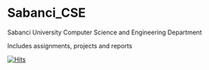 # Sabanci_CSE

Sabanci University Computer Science and Engineering Department

Includes assignments, projects and reports

[![Hits](https://hits.seeyoufarm.com/api/count/incr/badge.svg?url=https%3A%2F%2Fgithub.com%2Fmoghun%2FSabanci_CSE&count_bg=%23D57944&title_bg=%23555555&icon=&icon_color=%23C25353&title=hits&edge_flat=false)](https://hits.seeyoufarm.com)
